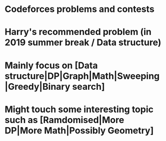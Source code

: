 # Codeforces problems and contests
# Harry's recommended problem (in 2019 summer break / Data structure)
# Mainly focus on [Data structure|DP|Graph|Math|Sweeping|Greedy|Binary search]
# Might touch some interesting topic such as [Ramdomised|More DP|More Math|Possibly Geometry]


